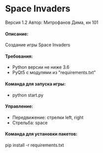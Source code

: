 # Space Invaders
Версия 1.2
Автор: Митрофанов Дима, кн 101

#### Описание:
Cоздание игры Space Invaders  

#### Требования:
* Python версии не ниже 3.6
* PyQt5 c модулями из "requirements.txt"

#### Команда для запуска игры:
* python start.py

#### Управление:
* Передвижение: стрелки left, right
* Стрельба: space

#### Команда для установки пакетов:  
pip install -r requirements.txt